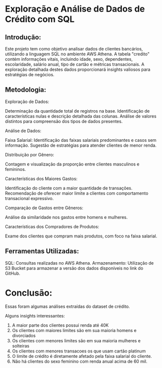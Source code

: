 # Exploração e Análise de Dados de Crédito com SQL


## Introdução:

Este projeto tem como objetivo analisar dados de clientes bancários, utilizando a linguagem SQL no ambiente AWS Athena. A tabela "credito" contém informações vitais, incluindo idade, sexo, dependentes, escolaridade, salário anual, tipo de cartão e métricas transacionais. A exploração detalhada destes dados proporcionará insights valiosos para estratégias de negócios.

## Metodologia:

Exploração de Dados:

Determinação da quantidade total de registros na base.
Identificação de características nulas e descrição detalhada das colunas.
Análise de valores distintos para compreensão dos tipos de dados presentes.

Análise de Dados:

Faixa Salarial: 
Identificação das faixas salariais predominantes e casos sem informação.
Sugestão de estratégias para atender clientes de menor renda.


Distribuição por Gênero:

Contagem e visualização da proporção entre clientes masculinos e femininos.

Características dos Maiores Gastos:

Identificação do cliente com a maior quantidade de transações.
Recomendação de oferecer maior limite a clientes com comportamento transacional expressivo.


Comparação de Gastos entre Gêneros:

Análise da similaridade nos gastos entre homens e mulheres.


Características dos Compradores de Produtos:

Exame dos clientes que compram mais produtos, com foco na faixa salarial.


## Ferramentas Utilizadas:

SQL: Consultas realizadas no AWS Athena.
Armazenamento: Utilização de S3 Bucket para armazenar a versão dos dados disponíveis no link do GitHub.


# Conclusão:

Essas foram algumas análises extraídas do dataset de crédito.

Alguns insights interessantes:

1. A maior parte dos clientes possui renda até 40K
2. Os clientes com maiores limites são em sua maioria homens e divorciados
3. Os clientes com menores limites são em sua maioria mulheres e solteiras
4. Os clientes com menores transacoes os que usam cartão platinum
5. O limite de crédito é diretamente afetado pela faixa salarial do cliente.
6. Não há clientes do sexo feminino com renda anual acima de 60 mil.

